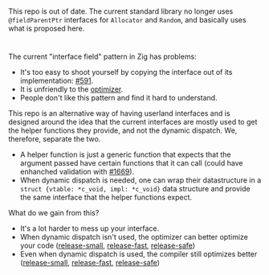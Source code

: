 # 

This repo is out of date. The current standard library no longer uses `@fieldParentPtr` interfaces for `Allocator` and `Random`, and basically uses what is proposed here.

#

The current "interface field" pattern in Zig has problems:

* It's too easy to shoot yourself by copying the interface out of its implementation: [#591](https://github.com/ziglang/zig/issues/591).
* It is unfriendly to the [optimizer](https://godbolt.org/z/WeS3c-).
* People don't like this pattern and find it hard to understand.

This repo is an alternative way of having userland interfaces and is designed around the idea that
the current interfaces are mostly used to get the helper functions they provide, and not the dynamic
dispatch. We, therefore, separate the two.

* A helper function is just a generic function that expects that the argument passed have certain
  functions that it can call (could have enhanched validation with [#1669](https://github.com/ziglang/zig/issues/1669)).
* When dynamic dispatch is needed, one can wrap their datastructure in a `struct {vtable: *c_void, impl: *c_void}`
  data structure and provide the same interface that the helper functions expect.

What do we gain from this?

* It's a lot harder to mess up your interface.
* When dynamic dispatch isn't used, the optimizer can better optimize your code ([release-small](https://godbolt.org/z/F2PSS-), [release-fast](https://godbolt.org/z/6XugKd), [release-safe](https://godbolt.org/z/pihtLc))
* Even when dynamic dispatch is used, the compiler still optimizes better ([release-small](https://godbolt.org/z/NpALLm), [release-fast](https://godbolt.org/z/WR4qHd), [release-safe](https://godbolt.org/z/HkhBGG))
